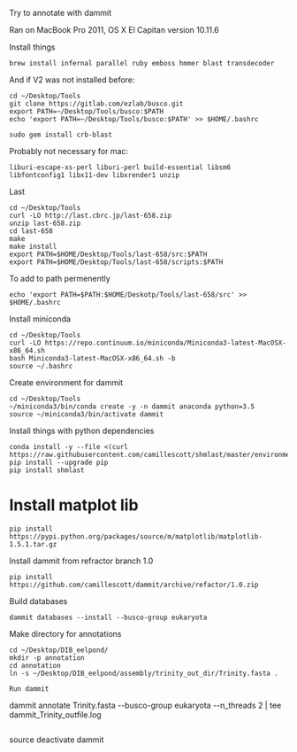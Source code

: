 Try to annotate with dammit

Ran on MacBook Pro 2011, OS X El Capitan version 10.11.6

Install things
```
brew install infernal parallel ruby emboss hmmer blast transdecoder 
```
And if V2 was not installed before:
```
cd ~/Desktop/Tools
git clone https://gitlab.com/ezlab/busco.git
export PATH=~/Desktop/Tools/busco:$PATH
echo 'export PATH=~/Desktop/Tools/busco:$PATH' >> $HOME/.bashrc
```

```
sudo gem install crb-blast
```

Probably not necessary for mac:
```
liburi-escape-xs-perl liburi-perl build-essential libsm6 libfontconfig1 libx11-dev libxrender1 unzip
```

Last
```
cd ~/Desktop/Tools
curl -LO http://last.cbrc.jp/last-658.zip
unzip last-658.zip
cd last-658
make
make install
export PATH=$HOME/Desktop/Tools/last-658/src:$PATH
export PATH=$HOME/Desktop/Tools/last-658/scripts:$PATH
```

To add to path permenently
```
echo 'export PATH=$PATH:$HOME/Deskotp/Tools/last-658/src' >> $HOME/.bashrc
```

Install miniconda
```
cd ~/Desktop/Tools
curl -LO https://repo.continuum.io/miniconda/Miniconda3-latest-MacOSX-x86_64.sh
bash Miniconda3-latest-MacOSX-x86_64.sh -b
source ~/.bashrc
```

Create environment for dammit
```
cd ~/Desktop/Tools
~/miniconda3/bin/conda create -y -n dammit anaconda python=3.5
source ~/miniconda3/bin/activate dammit
```

Install things with python dependencies
```
conda install -y --file <(curl https://raw.githubusercontent.com/camillescott/shmlast/master/environment.txt)
pip install --upgrade pip
pip install shmlast
```
# Install matplot lib
```
pip install https://pypi.python.org/packages/source/m/matplotlib/matplotlib-1.5.1.tar.gz
```

Install dammit from refractor branch 1.0
```
pip install https://github.com/camillescott/dammit/archive/refactor/1.0.zip
```

Build databases
```
dammit databases --install --busco-group eukaryota
```

Make directory for annotations
```
cd ~/Desktop/DIB_eelpond/
mkdir -p annotation
cd annotation
ln -s ~/Desktop/DIB_eelpond/assembly/trinity_out_dir/Trinity.fasta .

Run dammit
```
dammit annotate Trinity.fasta --busco-group eukaryota --n_threads 2 | tee dammit_Trinity_outfile.log
```
```
source deactivate dammit
```
